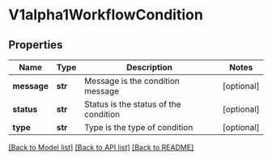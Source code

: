 # V1alpha1WorkflowCondition

## Properties
Name | Type | Description | Notes
------------ | ------------- | ------------- | -------------
**message** | **str** | Message is the condition message | [optional] 
**status** | **str** | Status is the status of the condition | [optional] 
**type** | **str** | Type is the type of condition | [optional] 

[[Back to Model list]](../README.md#documentation-for-models) [[Back to API list]](../README.md#documentation-for-api-endpoints) [[Back to README]](../README.md)


